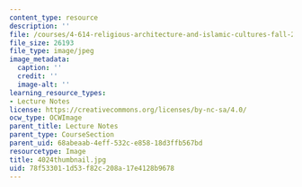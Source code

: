 ```yaml
---
content_type: resource
description: ''
file: /courses/4-614-religious-architecture-and-islamic-cultures-fall-2002/78f533011d53f82c208a17e4128b9678_4024thumbnail.jpg
file_size: 26193
file_type: image/jpeg
image_metadata:
  caption: ''
  credit: ''
  image-alt: ''
learning_resource_types:
- Lecture Notes
license: https://creativecommons.org/licenses/by-nc-sa/4.0/
ocw_type: OCWImage
parent_title: Lecture Notes
parent_type: CourseSection
parent_uid: 68abeaab-4eff-532c-e858-18d3ffb567bd
resourcetype: Image
title: 4024thumbnail.jpg
uid: 78f53301-1d53-f82c-208a-17e4128b9678
---
```

